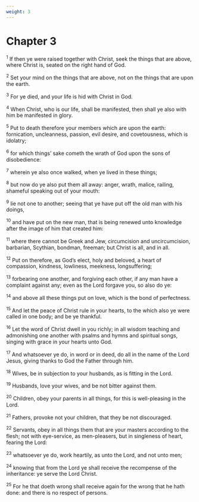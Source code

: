 ```yaml
---
weight: 3
---
```


# Chapter 3

<sup>1</sup> If then ye were raised together with Christ, seek the things that are above, where Christ is, seated on the right hand of God. 

<sup>2</sup> Set your mind on the things that are above, not on the things that are upon the earth. 

<sup>3</sup> For ye died, and your life is hid with Christ in God. 

<sup>4</sup> When Christ, who is our life, shall be manifested, then shall ye also with him be manifested in glory. 

<sup>5</sup> Put to death therefore your members which are upon the earth: fornication, uncleanness, passion, evil desire, and covetousness, which is idolatry; 

<sup>6</sup> for which things’ sake cometh the wrath of God upon the sons of disobedience: 

<sup>7</sup> wherein ye also once walked, when ye lived in these things; 

<sup>8</sup> but now do ye also put them all away: anger, wrath, malice, railing, shameful speaking out of your mouth: 

<sup>9</sup> lie not one to another; seeing that ye have put off the old man with his doings, 

<sup>10</sup> and have put on the new man, that is being renewed unto knowledge after the image of him that created him: 

<sup>11</sup> where there cannot be Greek and Jew, circumcision and uncircumcision, barbarian, Scythian, bondman, freeman; but Christ is all, and in all. 

<sup>12</sup> Put on therefore, as God’s elect, holy and beloved, a heart of compassion, kindness, lowliness, meekness, longsuffering; 

<sup>13</sup> forbearing one another, and forgiving each other, if any man have a complaint against any; even as the Lord forgave you, so also do ye: 

<sup>14</sup> and above all these things put on love, which is the bond of perfectness. 

<sup>15</sup> And let the peace of Christ rule in your hearts, to the which also ye were called in one body; and be ye thankful. 

<sup>16</sup> Let the word of Christ dwell in you richly; in all wisdom teaching and admonishing one another with psalms and hymns and spiritual songs, singing with grace in your hearts unto God. 

<sup>17</sup> And whatsoever ye do, in word or in deed, do all in the name of the Lord Jesus, giving thanks to God the Father through him. 

<sup>18</sup> Wives, be in subjection to your husbands, as is fitting in the Lord. 

<sup>19</sup> Husbands, love your wives, and be not bitter against them. 

<sup>20</sup> Children, obey your parents in all things, for this is well-pleasing in the Lord. 

<sup>21</sup> Fathers, provoke not your children, that they be not discouraged. 

<sup>22</sup> Servants, obey in all things them that are your masters according to the flesh; not with eye-service, as men-pleasers, but in singleness of heart, fearing the Lord: 

<sup>23</sup> whatsoever ye do, work heartily, as unto the Lord, and not unto men; 

<sup>24</sup> knowing that from the Lord ye shall receive the recompense of the inheritance: ye serve the Lord Christ. 

<sup>25</sup> For he that doeth wrong shall receive again for the wrong that he hath done: and there is no respect of persons. 


